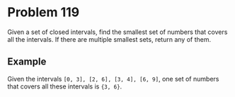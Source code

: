 # Problem 119

Given a set of closed intervals, find the smallest set of numbers that covers all the intervals. If there are multiple smallest sets, return any of them.

## Example

Given the intervals `[0, 3], [2, 6], [3, 4], [6, 9]`, one set of numbers that covers all these intervals is `{3, 6}`.
